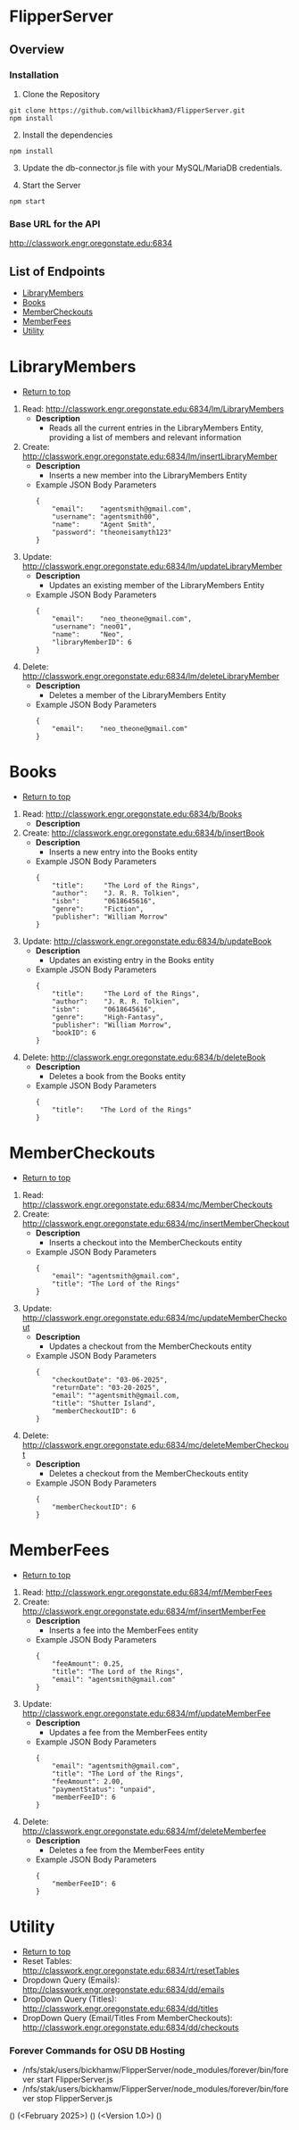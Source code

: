 # FlipperServer

## Overview
### Installation

1. Clone the Repository 
```
git clone https://github.com/willbickham3/FlipperServer.git
npm install
```

2. Install the dependencies
```
npm install
```

3. Update the db-connector.js file with your MySQL/MariaDB credentials.

4. Start the Server
```
npm start
```

### Base URL for the API
http://classwork.engr.oregonstate.edu:6834

## List of Endpoints
- [LibraryMembers](#LibraryMembers)
- [Books](#Books)
- [MemberCheckouts](#MemberCheckouts)
- [MemberFees](#MemberFees)
- [Utility](#Utility)


# LibraryMembers
- [Return to top](#flipperserver)
1. Read:   http://classwork.engr.oregonstate.edu:6834/lm/LibraryMembers
    - **Description**
        - Reads all the current entries in the LibraryMembers Entity, providing a list of members and relevant information
2. Create: http://classwork.engr.oregonstate.edu:6834/lm/insertLibraryMember
    - **Description**
        - Inserts a new member into the LibraryMembers Entity
    - Example JSON Body Parameters
        ```
        {
            "email":    "agentsmith@gmail.com",
            "username": "agentsmith00",
            "name":     "Agent Smith",
            "password": "theoneisamyth123"
        }
        ```
3. Update: http://classwork.engr.oregonstate.edu:6834/lm/updateLibraryMember
    - **Description**
        - Updates an existing member of the LibraryMembers Entity
    - Example JSON Body Parameters
        ```
        {
            "email":    "neo_theone@gmail.com",
            "username": "neo01",
            "name":     "Neo",
            "libraryMemberID": 6
        }
        ```
4. Delete: http://classwork.engr.oregonstate.edu:6834/lm/deleteLibraryMember
    - **Description**
        - Deletes a member of the LibraryMembers Entity
    - Example JSON Body Parameters
        ```
        {
            "email":    "neo_theone@gmail.com"
        }
        ```

# Books
- [Return to top](#flipperserver)
1. Read:   http://classwork.engr.oregonstate.edu:6834/b/Books
    - **Description**
2. Create: http://classwork.engr.oregonstate.edu:6834/b/insertBook
    - **Description**
        - Inserts a new entry into the Books entity
    - Example JSON Body Parameters
        ```
        {
            "title":     "The Lord of the Rings",
            "author":    "J. R. R. Tolkien",
            "isbn":      "0618645616",
            "genre":     "Fiction",
            "publisher": "William Morrow"
        }
        ```
3. Update: http://classwork.engr.oregonstate.edu:6834/b/updateBook
    - **Description**
        - Updates an existing entry in the Books entity
    - Example JSON Body Parameters
        ```
        {
            "title":     "The Lord of the Rings",
            "author":    "J. R. R. Tolkien",
            "isbn":      "0618645616",
            "genre":     "High-Fantasy",
            "publisher": "William Morrow",
            "bookID": 6
        }
        ```
4. Delete: http://classwork.engr.oregonstate.edu:6834/b/deleteBook
    - **Description**
        - Deletes a book from the Books entity
    - Example JSON Body Parameters
        ```
        {
            "title":    "The Lord of the Rings"
        }
        ```

# MemberCheckouts
- [Return to top](#flipperserver)
1. Read:   http://classwork.engr.oregonstate.edu:6834/mc/MemberCheckouts
2. Create: http://classwork.engr.oregonstate.edu:6834/mc/insertMemberCheckout
    - **Description**
        - Inserts a checkout into the MemberCheckouts entity
    - Example JSON Body Parameters
        ```
        {
            "email": "agentsmith@gmail.com",
            "title": "The Lord of the Rings"
        }
        ```
3. Update: http://classwork.engr.oregonstate.edu:6834/mc/updateMemberCheckout
    - **Description**
        - Updates a checkout from the MemberCheckouts entity
    - Example JSON Body Parameters
        ```
        {
            "checkoutDate": "03-06-2025",
            "returnDate": "03-20-2025",
            "email": ""agentsmith@gmail.com,
            "title": "Shutter Island",
            "memberCheckoutID": 6
        }
        ```
4. Delete: http://classwork.engr.oregonstate.edu:6834/mc/deleteMemberCheckout
    - **Description**
        - Deletes a checkout from the MemberCheckouts entity
    - Example JSON Body Parameters
        ```
        {
            "memberCheckoutID": 6
        }
        ```

# MemberFees
- [Return to top](#flipperserver)
1. Read:   http://classwork.engr.oregonstate.edu:6834/mf/MemberFees
2. Create: http://classwork.engr.oregonstate.edu:6834/mf/insertMemberFee
    - **Description**
        - Inserts a fee into the MemberFees entity
    - Example JSON Body Parameters
        ```
        {
            "feeAmount": 0.25,
            "title": "The Lord of the Rings",
            "email": "agentsmith@gmail.com"
        }
        ```
3. Update: http://classwork.engr.oregonstate.edu:6834/mf/updateMemberFee
    - **Description**
        - Updates a fee from the MemberFees entity
    - Example JSON Body Parameters
        ```
        {
            "email": "agentsmith@gmail.com",
            "title": "The Lord of the Rings",
            "feeAmount": 2.00,
            "paymentStatus": "unpaid",
            "memberFeeID": 6
        }
        ```
4. Delete: http://classwork.engr.oregonstate.edu:6834/mf/deleteMemberfee
    - **Description**
        - Deletes a fee from the MemberFees entity
    - Example JSON Body Parameters
        ```
        {
            "memberFeeID": 6
        }
        ```

# Utility
- [Return to top](#flipperserver)
- Reset Tables: http://classwork.engr.oregonstate.edu:6834/rt/resetTables
- Dropdown Query (Emails): http://classwork.engr.oregonstate.edu:6834/dd/emails
- DropDown Query (Titles): http://classwork.engr.oregonstate.edu:6834/dd/titles
- DropDown Query (Email/Titles From MemberCheckouts): http://classwork.engr.oregonstate.edu:6834/dd/checkouts

### Forever Commands for OSU DB Hosting
- /nfs/stak/users/bickhamw/FlipperServer/node_modules/forever/bin/forever start FlipperServer.js 
- /nfs/stak/users/bickhamw/FlipperServer/node_modules/forever/bin/forever stop FlipperServer.js

(<Michael Curry>) (<February 2025>) (<Building app.js>) (<Version 1.0>) ([<Source code>](https://canvas.oregonstate.edu/courses/1987790/assignments/9888486?module_item_id=25022943))